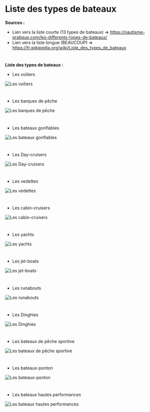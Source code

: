 # Liste des types de bateaux

**Sources :** 
- Lien vers la liste courte (13 types de bateaux) => https://nautisme-pratique.com/les-differents-types-de-bateaux/
- Lien vers la liste longue (BEAUCOUP) => https://fr.wikipedia.org/wiki/Liste_des_types_de_bateaux

#
#

**Liste des types de bateaux :**
- Les voiliers 

![Les voiliers](https://i0.wp.com/nautisme-pratique.com/wp-content/uploads/2019/07/voilier.jpg?resize=212%2C212&is-pending-load=1#038;ssl=1)

#

- Les barques de pêche

![Les barques de pêche](https://www.1max2peche.com/wp-content/uploads/2014/09/conseils-choix-barque-bateau-peche.jpg)

#

- Les bateaux gonflables

![Les bateaux gonflables](https://i0.wp.com/nautisme-pratique.com/wp-content/uploads/2019/07/bateau-gonflable-zodiac.png?resize=339%2C221&is-pending-load=1#038;ssl=1)

#

- Les Day-cruisers

![Les Day-cruisers](https://i0.wp.com/nautisme-pratique.com/wp-content/uploads/2019/07/Day-cruiser.jpg?resize=350%2C197&is-pending-load=1#038;ssl=1)

#

- Les vedettes

![Les vedettes](https://media.bateaux.com/src/images/news/articles/ima-image-34004.jpg)

#

- Les cabin-cruisers

![Les cabin-cruisers](https://i2.wp.com/nautisme-pratique.com/wp-content/uploads/2019/07/cabin-cruiser.jpg?resize=380%2C166&is-pending-load=1#038;ssl=1)

#

- Les yachts

![Les yachts](https://i2.wp.com/nautisme-pratique.com/wp-content/uploads/2019/07/yacht.jpg?resize=377%2C251&is-pending-load=1#038;ssl=1)

#

- Les jet-boats

![Les jet-boats](https://i1.wp.com/nautisme-pratique.com/wp-content/uploads/2019/07/jet-boat.jpg?resize=402%2C277&is-pending-load=1#038;ssl=1)

#

- Les runabouts

![Les runabouts](https://i2.wp.com/nautisme-pratique.com/wp-content/uploads/2019/07/runabout.jpg?resize=276%2C184&is-pending-load=1#038;ssl=1)

#

- Les Dinghies

![Les Dinghies](https://i0.wp.com/nautisme-pratique.com/wp-content/uploads/2019/07/Dinghie.jpg?resize=404%2C300&is-pending-load=1#038;ssl=1)

#

- Les bateaux de pêche sportive

![Les bateaux de pêche sportive](https://s3-eu-west-1.amazonaws.com/fbm-bucket/wp-content/uploads/2020/02/05150029/S378-SPORT-PURSUIT.png)

#

- Les bateaux-ponton

![Les bateaux-ponton](https://img.nauticexpo.fr/images_ne/photo-g/21032-8123421.jpg)

#

- Les bateaux hautes performances

![Les bateaux hautes performances](https://i2.wp.com/nautisme-pratique.com/wp-content/uploads/2019/07/bateau-hautes-performances.jpg?resize=464%2C310&is-pending-load=1#038;ssl=1)

#
